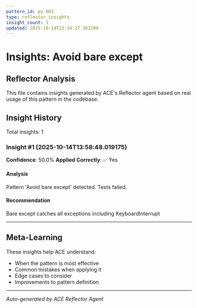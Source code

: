 ```yaml
---
pattern_id: py-003
type: reflector_insights
insight_count: 1
updated: 2025-10-14T22:34:17.362200
---
```

# Insights: Avoid bare except

## Reflector Analysis

This file contains insights generated by ACE's Reflector agent based on real usage of this pattern in the codebase.

## Insight History

Total insights: 1

### Insight #1 (2025-10-14T13:58:48.019175)

**Confidence**: 50.0%
**Applied Correctly**: ✅ Yes

#### Analysis

Pattern 'Avoid bare except' detected. Tests failed.

#### Recommendation

Bare except catches all exceptions including KeyboardInterrupt

---

## Meta-Learning

These insights help ACE understand:
- When the pattern is most effective
- Common mistakes when applying it
- Edge cases to consider
- Improvements to pattern definition

---

*Auto-generated by ACE Reflector Agent*
